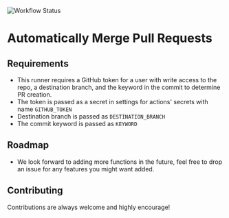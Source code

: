 ![Workflow Status](https://github.com/BaharaJr/create-pr/actions/workflows/test.yml/badge.svg)

# Automatically Merge Pull Requests

## Requirements

- This runner requires a GitHub token for a user with write access to the repo, a destination branch, and the keyword in the commit to determine PR creation.
- The token is passed as a secret in settings for actions' secrets with name `GITHUB_TOKEN`
- Destination branch is passed as `DESTINATION_BRANCH`
- The commit keyword is passed as `KEYWORD`

## Roadmap

- We look forward to adding more functions in the future, feel free to drop an issue for any features you might want added.

## Contributing

Contributions are always welcome and highly encourage!

